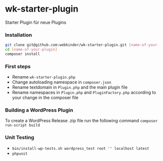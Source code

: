 # wk-starter-plugin
Starter Plugin für neue Plugins

### Installation
```` bash
git clone git@github.com:webkinder/wk-starter-plugin.git [name-of-your-plugin]
cd [name-of-your-plugin]
composer install
````

### First steps
- Rename `wk-starter-plugin.php`
- Change autoloading namespace in `composer.json`
- Rename textdomain in `Plugin.php` and the main plugin file
- Rename namespaces in `Plugin.php` and `PluginFactory.php` according to your change in the composer file

### Building a WordPress Plugin
To create a WordPress Release .zip file run the following command
`composer run-script build`

### Unit Testing
- `bin/install-wp-tests.sh wordpress_test root '' localhost latest`
- `phpunit`

